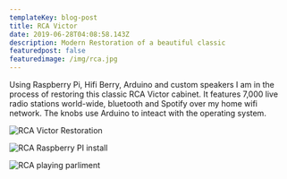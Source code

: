 ```yaml
---
templateKey: blog-post
title: RCA Victor
date: 2019-06-28T04:08:58.143Z
description: Modern Restoration of a beautiful classic
featuredpost: false
featuredimage: /img/rca.jpg
---
```

<span>Using Raspberry Pi, Hifi Berry, Arduino and custom speakers I am in the process of restoring this classic RCA Victor cabinet. It features 7,000 live radio stations world-wide, bluetooth and Spotify over my home wifi network. The knobs use Arduino to inteact with the operating system.</span>

![RCA Victor Restoration](/img/rca1.jpg)

![RCA Raspberry PI install](/img/rca2.jpg)

![RCA playing parliment](/img/rca3.jpg)
